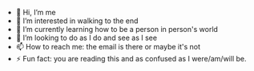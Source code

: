 - 👋 Hi, I’m me
- 👀 I’m interested in walking to the end
- 🌱 I’m currently learning how to be a person in person's world
- 💞️ I’m looking to do as I do and see as I see
- 📫 How to reach me: the email is there or maybe it's not
- ⚡ Fun fact: you are reading this and as confused as I were/am/will be.

<!---
ho-vb/ho-vb is a ✨ special ✨ repository because its `README.md` (this file) appears on your GitHub profile.
You can click the Preview link to take a look at your changes.
--->
